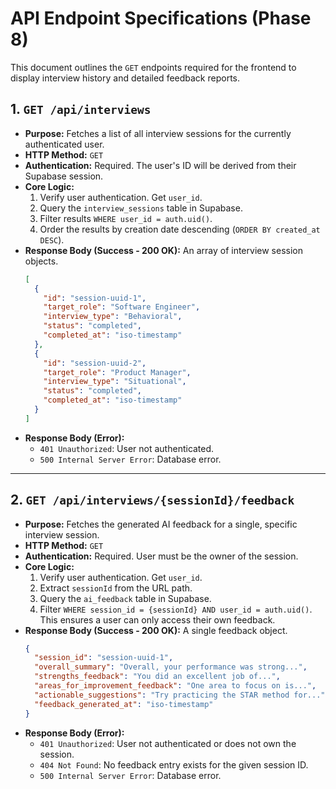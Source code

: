 # API Endpoint Specifications (Phase 8)

This document outlines the `GET` endpoints required for the frontend to display interview history and detailed feedback reports.

## 1. `GET /api/interviews`

- **Purpose:** Fetches a list of all interview sessions for the currently authenticated user.
- **HTTP Method:** `GET`
- **Authentication:** Required. The user's ID will be derived from their Supabase session.
- **Core Logic:**
  1.  Verify user authentication. Get `user_id`.
  2.  Query the `interview_sessions` table in Supabase.
  3.  Filter results `WHERE user_id = auth.uid()`.
  4.  Order the results by creation date descending (`ORDER BY created_at DESC`).
- **Response Body (Success - 200 OK):** An array of interview session objects.
  ```json
  [
    {
      "id": "session-uuid-1",
      "target_role": "Software Engineer",
      "interview_type": "Behavioral",
      "status": "completed",
      "completed_at": "iso-timestamp"
    },
    {
      "id": "session-uuid-2",
      "target_role": "Product Manager",
      "interview_type": "Situational",
      "status": "completed",
      "completed_at": "iso-timestamp"
    }
  ]
  ```
- **Response Body (Error):**
  - `401 Unauthorized`: User not authenticated.
  - `500 Internal Server Error`: Database error.

---

## 2. `GET /api/interviews/{sessionId}/feedback`

- **Purpose:** Fetches the generated AI feedback for a single, specific interview session.
- **HTTP Method:** `GET`
- **Authentication:** Required. User must be the owner of the session.
- **Core Logic:**
  1.  Verify user authentication. Get `user_id`.
  2.  Extract `sessionId` from the URL path.
  3.  Query the `ai_feedback` table in Supabase.
  4.  Filter `WHERE session_id = {sessionId} AND user_id = auth.uid()`. This ensures a user can only access their own feedback.
- **Response Body (Success - 200 OK):** A single feedback object.
  ```json
  {
    "session_id": "session-uuid-1",
    "overall_summary": "Overall, your performance was strong...",
    "strengths_feedback": "You did an excellent job of...",
    "areas_for_improvement_feedback": "One area to focus on is...",
    "actionable_suggestions": "Try practicing the STAR method for...",
    "feedback_generated_at": "iso-timestamp"
  }
  ```
- **Response Body (Error):**
  - `401 Unauthorized`: User not authenticated or does not own the session.
  - `404 Not Found`: No feedback entry exists for the given session ID.
  - `500 Internal Server Error`: Database error.
